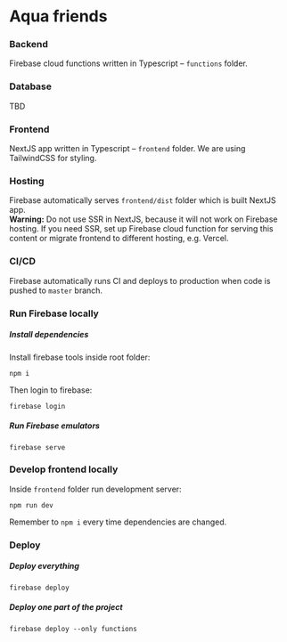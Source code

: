 # Aqua friends

### Backend
Firebase cloud functions written in Typescript – `functions` folder.

### Database
TBD

### Frontend
NextJS app written in Typescript – `frontend` folder. We are using TailwindCSS for styling. 

### Hosting
Firebase automatically serves `frontend/dist` folder which is built NextJS app.<br/>
__Warning:__ Do not use SSR in NextJS, because it will not work on Firebase hosting. If you need SSR, set up Firebase cloud function for serving this content or migrate frontend to different hosting, e.g. Vercel.

### CI/CD
Firebase automatically runs CI and deploys to production when code is pushed to `master` branch.

### Run Firebase locally
##### Install dependencies
Install firebase tools inside root folder:
```
npm i
```

Then login to firebase:
```
firebase login
```

##### Run Firebase emulators
```
firebase serve
```

### Develop frontend locally
Inside `frontend` folder run development server:
```
npm run dev
```
Remember to `npm i` every time dependencies are changed.

### Deploy 

##### Deploy everything
```
firebase deploy
```

##### Deploy one part of the project
```
firebase deploy --only functions
```
